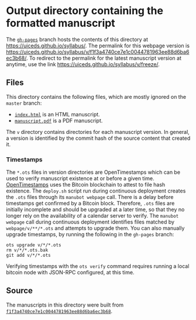 # Output directory containing the formatted manuscript

The [`gh-pages`](https://github.com/uiceds/syllabus/tree/gh-pages) branch hosts the contents of this directory at <https://uiceds.github.io/syllabus/>.
The permalink for this webpage version is <https://uiceds.github.io/syllabus/v/f1f3a4740ce7e1c0044781963ee88d6ba6ec3b68/>.
To redirect to the permalink for the latest manuscript version at anytime, use the link <https://uiceds.github.io/syllabus/v/freeze/>.

## Files

This directory contains the following files, which are mostly ignored on the `master` branch:

+ [`index.html`](index.html) is an HTML manuscript.
+ [`manuscript.pdf`](manuscript.pdf) is a PDF manuscript.

The `v` directory contains directories for each manuscript version.
In general, a version is identified by the commit hash of the source content that created it.

### Timestamps

The `*.ots` files in version directories are OpenTimestamps which can be used to verify manuscript existence at or before a given time.
[OpenTimestamps](https://opentimestamps.org/) uses the Bitcoin blockchain to attest to file hash existence.
The `deploy.sh` script run during continuous deployment creates the `.ots` files through its `manubot webpage` call.
There is a delay before timestamps get confirmed by a Bitcoin block.
Therefore, `.ots` files are initially incomplete and should be upgraded at a later time, so that they no longer rely on the availability of a calendar server to verify.
The `manubot webpage` call during continuous deployment identifies files matched by `webpage/v/**/*.ots` and attempts to upgrade them.
You can also manually upgrade timestamps, by running the following in the `gh-pages` branch:

```shell
ots upgrade v/*/*.ots
rm v/*/*.ots.bak
git add v/*/*.ots
```

Verifying timestamps with the `ots verify` command requires running a local bitcoin node with JSON-RPC configured, at this time.

## Source

The manuscripts in this directory were built from
[`f1f3a4740ce7e1c0044781963ee88d6ba6ec3b68`](https://github.com/uiceds/syllabus/commit/f1f3a4740ce7e1c0044781963ee88d6ba6ec3b68).
